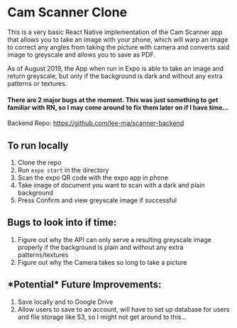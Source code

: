 # Cam Scanner Clone
This is a very basic React Native implementation of the Cam Scanner app that allows you to take an image with your phone, which will warp an image to correct any angles from taking the picture with camera and converts said image to greyscale and allows you to save as PDF.

As of August 2019, the App when run in Expo is able to take an image and return greyscale, but only if the background is dark and without any extra patterns or textures.

#### There are 2 major bugs at the moment. This was just something to get familiar with RN, so I may come around to fix them later on if I have time...

Backend Repo: https://github.com/lee-ma/scanner-backend

## To run locally
1. Clone the repo
2. Run `expo start` in the directory
3. Scan the expo QR code with the expo app in phone
4. Take image of document you want to scan with a dark and plain background
5. Press Confirm and view greyscale image if successful

## Bugs to look into if time:
1. Figure out why the API can only serve a resulting greyscale image properly if the background is plain and without any extra patterns/textures
2. Figure out why the Camera takes so long to take a picture

## \*Potential\* Future Improvements:
1. Save locally and to Google Drive
2. Allow users to save to an account, will have to set up database for users and file storage like S3, so I might not get around to this...
